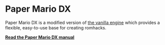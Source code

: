 # Paper Mario DX

Paper Mario DX is a modified version of [the vanilla engine](https://papermar.io) which provides a flexible, easy-to-use base for creating romhacks.

**[Read the Paper Mario DX manual](https://pmdx.bates64.com/md_manual_2introduction.html)**
